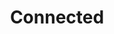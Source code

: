 ---
pid: MP119
title: Connected
location_transcription: Franklin Square
zipcode: '19148'
outside_phl: 
neighborhood: Whitman,Pennsport,South Philadelphia
age: '18'
age_range: 13-19
instagram: 
image_file_name: MP_119.jpg
proposal_transcription: Equality no matter what age, race, background, origin, must
  love one another
topic: Inclusivity,Unity,Love
topic_summary: 0, 0, 0
type: Other No Form
keywords_other: 
credit: Sandy Duong
image_labels: Connected by Love
twitter: 
facebook: 
permalink: "/monuments/mp119/"
layout: item-page
---